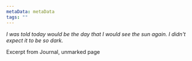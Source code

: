 ```yaml
---
metaData: metaData
tags: ""
---
```


*I was told today would be the day that I would see the sun again. I didn't expect it to be so dark.*

Excerpt from Journal, unmarked page